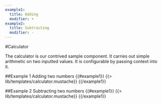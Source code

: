 ```yaml
---
example1:
  title: Adding
  modifier: +
example2:
  title: Subtracting
  modifier: -
---
```


#Calculator

The calculator is our contrived sample component. It carries out simple arithmetic
on two inputted values. It is configurable by passing context into it.

##Example 1
Adding two numbers
{{#example1}}
  {{> lib/templates/calculator.mustache}}
{{/example1}}

##Example 2
Subtracting two numbers
{{#example1}}
  {{> lib/templates/calculator.mustache}}
{{/example1}}
